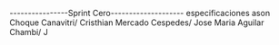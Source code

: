 ----------------Sprint Cero--------------------
especificaciones
ason Choque Canavitri/
Cristhian Mercado Cespedes/
Jose Maria Aguilar Chambi/
J